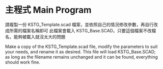 # 主程式 Main Program
請複製一份 KSTG_Template.scad 檔案，並依照自己的情況修改參數，再自行改成所需的檔案名稱即可
此檔案會載入 KSTG_Base.SCAD，只要這個檔案不改檔名，能夠被載入就沒太大的問題

Make a copy of the KSTG_Template.scad file, modify the parameters to suit your needs, and rename it as desired.
This file will load KSTG_Base.SCAD; as long as the filename remains unchanged and it can be found, everything should work fine.


